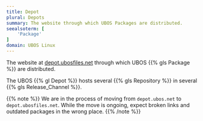 ```yaml
---
title: Depot
plural: Depots
summary: The website through which UBOS Packages are distributed.
seealsoterm: [
    'Package'
]
domain: UBOS Linux
---
```


The website at [depot.ubosfiles.net](http://depot.ubosfiles.net/) through which UBOS
{{% gls Package %}} are distributed.

The UBOS {{% gl Depot %}} hosts several {{% gls Repository %}} in several
{{% gls Release_Channel %}}.

{{% note %}}
We are in the process of moving from ``depot.ubos.net`` to ``depot.ubosfiles.net``.
While the move is ongoing, expect broken links and outdated packages in the wrong place.
{{% /note %}}
